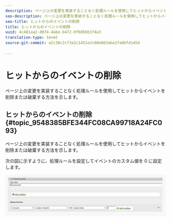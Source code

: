 ```yaml
---
description: ページ上の変更を実装することなく処理ルールを使用してヒットからイベントを削除または破棄する方法を示します。
seo-description: ページ上の変更を実装することなく処理ルールを使用してヒットからイベントを削除または破棄する方法を示します。
seo-title: ヒットからのイベントの削除
title: ヒットからのイベントの削除
uuid: 4c481aa2-d074-4abe-b472-9f685bb1f4a3
translation-type: tm+mt
source-git-commit: a2c38c2cf3a2c1451e2c60e003ebe1fa9bfd145d

---
```



# ヒットからのイベントの削除

ページ上の変更を実装することなく処理ルールを使用してヒットからイベントを削除または破棄する方法を示します。

## ヒットからのイベントの削除 {#topic_9548385BFE344FC08CA99718A24FC093}

ページ上の変更を実装することなく処理ルールを使用してヒットからイベントを削除または破棄する方法を示します。

次の図に示すように、処理ルールを設定してイベントのカスタム値を 0 に設定します。

![](assets/remove_event.png)

